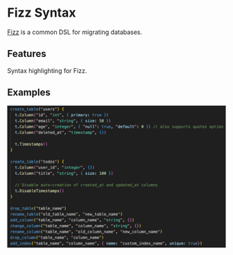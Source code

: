 # Fizz Syntax

[Fizz](https://gobuffalo.io/documentation/database/fizz/) is a common DSL for migrating databases.

## Features

Syntax highlighting for Fizz.

## Examples

![example](https://raw.githubusercontent.com/rujax/fizz-syntax/main/assets/images/example.png)
